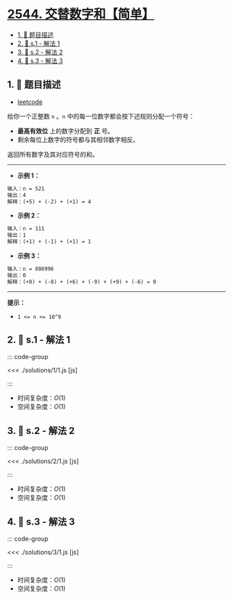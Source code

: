 # [2544. 交替数字和【简单】](https://github.com/tnotesjs/TNotes.leetcode/tree/main/notes/2544.%20%E4%BA%A4%E6%9B%BF%E6%95%B0%E5%AD%97%E5%92%8C%E3%80%90%E7%AE%80%E5%8D%95%E3%80%91)

<!-- region:toc -->

- [1. 📝 题目描述](#1--题目描述)
- [2. 🎯 s.1 - 解法 1](#2--s1---解法-1)
- [3. 🎯 s.2 - 解法 2](#3--s2---解法-2)
- [4. 🎯 s.3 - 解法 3](#4--s3---解法-3)

<!-- endregion:toc -->

## 1. 📝 题目描述

- [leetcode](https://leetcode.cn/problems/alternating-digit-sum/)

给你一个正整数 `n` 。`n` 中的每一位数字都会按下述规则分配一个符号：

- **最高有效位** 上的数字分配到 **正** 号。
- 剩余每位上数字的符号都与其相邻数字相反。

返回所有数字及其对应符号的和。

---

- **示例 1：**

```txt
输入：n = 521
输出：4
解释：(+5) + (-2) + (+1) = 4
```

- **示例 2：**

```txt
输入：n = 111
输出：1
解释：(+1) + (-1) + (+1) = 1
```

- **示例 3：**

```txt
输入：n = 886996
输出：0
解释：(+8) + (-8) + (+6) + (-9) + (+9) + (-6) = 0
```

---

**提示：**

- `1 <= n <= 10^9`

## 2. 🎯 s.1 - 解法 1

::: code-group

<<< ./solutions/1/1.js [js]

:::

- 时间复杂度：$O(1)$
- 空间复杂度：$O(1)$

## 3. 🎯 s.2 - 解法 2

::: code-group

<<< ./solutions/2/1.js [js]

:::

- 时间复杂度：$O(1)$
- 空间复杂度：$O(1)$

## 4. 🎯 s.3 - 解法 3

::: code-group

<<< ./solutions/3/1.js [js]

:::

- 时间复杂度：$O(1)$
- 空间复杂度：$O(1)$
